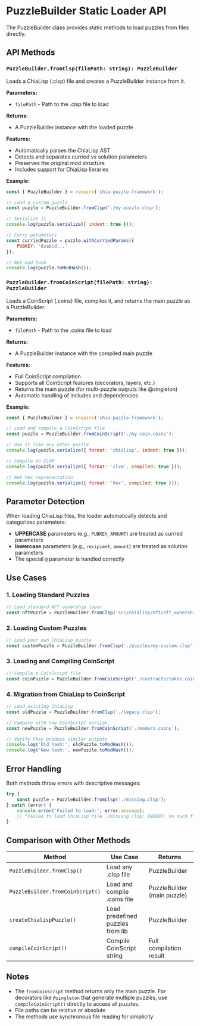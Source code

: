 # PuzzleBuilder Static Loader API

The PuzzleBuilder class provides static methods to load puzzles from files directly.

## API Methods

### `PuzzleBuilder.fromClsp(filePath: string): PuzzleBuilder`

Loads a ChiaLisp (.clsp) file and creates a PuzzleBuilder instance from it.

**Parameters:**
- `filePath` - Path to the .clsp file to load

**Returns:**
- A PuzzleBuilder instance with the loaded puzzle

**Features:**
- Automatically parses the ChiaLisp AST
- Detects and separates curried vs solution parameters
- Preserves the original mod structure
- Includes support for ChiaLisp libraries

**Example:**
```javascript
const { PuzzleBuilder } = require('chia-puzzle-framework');

// Load a custom puzzle
const puzzle = PuzzleBuilder.fromClsp('./my-puzzle.clsp');

// Serialize it
console.log(puzzle.serialize({ indent: true }));

// Curry parameters
const curriedPuzzle = puzzle.withCurriedParams({
    PUBKEY: '0xabcd...'
});

// Get mod hash
console.log(puzzle.toModHash());
```

### `PuzzleBuilder.fromCoinScript(filePath: string): PuzzleBuilder`

Loads a CoinScript (.coins) file, compiles it, and returns the main puzzle as a PuzzleBuilder.

**Parameters:**
- `filePath` - Path to the .coins file to load

**Returns:**
- A PuzzleBuilder instance with the compiled main puzzle

**Features:**
- Full CoinScript compilation
- Supports all CoinScript features (decorators, layers, etc.)
- Returns the main puzzle (for multi-puzzle outputs like @singleton)
- Automatic handling of includes and dependencies

**Example:**
```javascript
const { PuzzleBuilder } = require('chia-puzzle-framework');

// Load and compile a CoinScript file
const puzzle = PuzzleBuilder.fromCoinScript('./my-coin.coins');

// Use it like any other puzzle
console.log(puzzle.serialize({ format: 'chialisp', indent: true }));

// Compile to CLVM
console.log(puzzle.serialize({ format: 'clvm', compiled: true }));

// Get hex representation
console.log(puzzle.serialize({ format: 'hex', compiled: true }));
```

## Parameter Detection

When loading ChiaLisp files, the loader automatically detects and categorizes parameters:

- **UPPERCASE** parameters (e.g., `PUBKEY`, `AMOUNT`) are treated as curried parameters
- **lowercase** parameters (e.g., `recipient`, `amount`) are treated as solution parameters
- The special `@` parameter is handled correctly

## Use Cases

### 1. Loading Standard Puzzles
```javascript
// Load standard NFT ownership layer
const nftPuzzle = PuzzleBuilder.fromClsp('src/chialisp/nft/nft_ownership_layer.clsp');
```

### 2. Loading Custom Puzzles
```javascript
// Load your own ChiaLisp puzzle
const customPuzzle = PuzzleBuilder.fromClsp('./puzzles/my-custom.clsp');
```

### 3. Loading and Compiling CoinScript
```javascript
// Compile a CoinScript file
const coinPuzzle = PuzzleBuilder.fromCoinScript('./contracts/token.coins');
```

### 4. Migration from ChiaLisp to CoinScript
```javascript
// Load existing ChiaLisp
const oldPuzzle = PuzzleBuilder.fromClsp('./legacy.clsp');

// Compare with new CoinScript version
const newPuzzle = PuzzleBuilder.fromCoinScript('./modern.coins');

// Verify they produce similar outputs
console.log('Old hash:', oldPuzzle.toModHash());
console.log('New hash:', newPuzzle.toModHash());
```

## Error Handling

Both methods throw errors with descriptive messages:

```javascript
try {
    const puzzle = PuzzleBuilder.fromClsp('./missing.clsp');
} catch (error) {
    console.error('Failed to load:', error.message);
    // "Failed to load ChiaLisp file ./missing.clsp: ENOENT: no such file or directory"
}
```

## Comparison with Other Methods

| Method | Use Case | Returns |
|--------|----------|---------|
| `PuzzleBuilder.fromClsp()` | Load any .clsp file | PuzzleBuilder |
| `PuzzleBuilder.fromCoinScript()` | Load and compile .coins file | PuzzleBuilder (main puzzle) |
| `createChialispPuzzle()` | Load predefined puzzles from lib | PuzzleBuilder |
| `compileCoinScript()` | Compile CoinScript string | Full compilation result |

## Notes

- The `fromCoinScript` method returns only the main puzzle. For decorators like `@singleton` that generate multiple puzzles, use `compileCoinScript()` directly to access all puzzles.
- File paths can be relative or absolute
- The methods use synchronous file reading for simplicity 